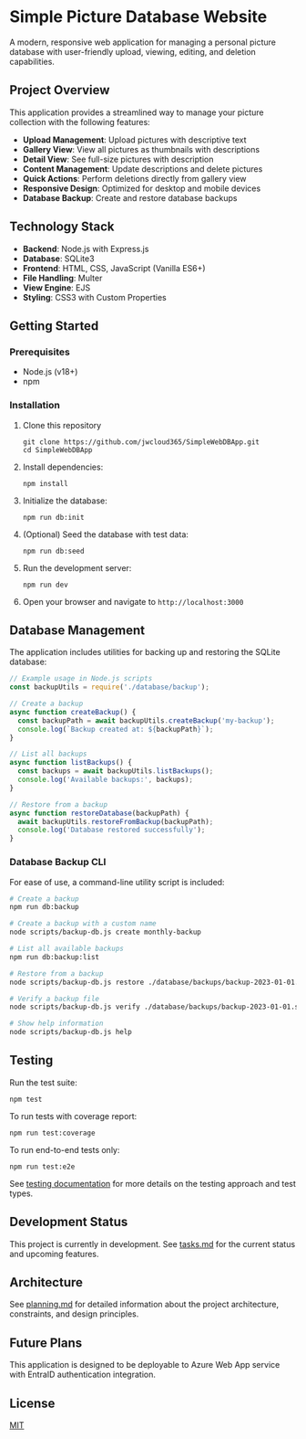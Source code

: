 # Simple Picture Database Website

A modern, responsive web application for managing a personal picture database with user-friendly upload, viewing, editing, and deletion capabilities.

## Project Overview

This application provides a streamlined way to manage your picture collection with the following features:

- **Upload Management**: Upload pictures with descriptive text
- **Gallery View**: View all pictures as thumbnails with descriptions
- **Detail View**: See full-size pictures with description
- **Content Management**: Update descriptions and delete pictures
- **Quick Actions**: Perform deletions directly from gallery view
- **Responsive Design**: Optimized for desktop and mobile devices
- **Database Backup**: Create and restore database backups

## Technology Stack

- **Backend**: Node.js with Express.js
- **Database**: SQLite3
- **Frontend**: HTML, CSS, JavaScript (Vanilla ES6+)
- **File Handling**: Multer
- **View Engine**: EJS
- **Styling**: CSS3 with Custom Properties

## Getting Started

### Prerequisites

- Node.js (v18+)
- npm

### Installation

1. Clone this repository
   ```
   git clone https://github.com/jwcloud365/SimpleWebDBApp.git
   cd SimpleWebDBApp
   ```
2. Install dependencies:
   ```
   npm install
   ```
3. Initialize the database:
   ```
   npm run db:init
   ```

4. (Optional) Seed the database with test data:
   ```
   npm run db:seed
   ```

5. Run the development server:
   ```
   npm run dev
   ```

6. Open your browser and navigate to `http://localhost:3000`

## Database Management

The application includes utilities for backing up and restoring the SQLite database:

```javascript
// Example usage in Node.js scripts
const backupUtils = require('./database/backup');

// Create a backup
async function createBackup() {
  const backupPath = await backupUtils.createBackup('my-backup');
  console.log(`Backup created at: ${backupPath}`);
}

// List all backups
async function listBackups() {
  const backups = await backupUtils.listBackups();
  console.log('Available backups:', backups);
}

// Restore from a backup
async function restoreDatabase(backupPath) {
  await backupUtils.restoreFromBackup(backupPath);
  console.log('Database restored successfully');
}
```

### Database Backup CLI

For ease of use, a command-line utility script is included:

```bash
# Create a backup
npm run db:backup

# Create a backup with a custom name
node scripts/backup-db.js create monthly-backup

# List all available backups
npm run db:backup:list

# Restore from a backup
node scripts/backup-db.js restore ./database/backups/backup-2023-01-01.sqlite

# Verify a backup file
node scripts/backup-db.js verify ./database/backups/backup-2023-01-01.sqlite

# Show help information
node scripts/backup-db.js help
```

## Testing

Run the test suite:

```
npm test
```

To run tests with coverage report:

```
npm run test:coverage
```

To run end-to-end tests only:

```
npm run test:e2e
```

See [testing documentation](./docs/testing.md) for more details on the testing approach and test types.

## Development Status

This project is currently in development. See [tasks.md](tasks.md) for the current status and upcoming features.

## Architecture

See [planning.md](planning.md) for detailed information about the project architecture, constraints, and design principles.

## Future Plans

This application is designed to be deployable to Azure Web App service with EntraID authentication integration.

## License

[MIT](LICENSE)
